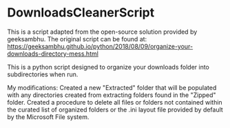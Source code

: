# DownloadsCleanerScript

This is a script adapted from the open-source solution provided by geeksambhu.
The original script can be found at: https://geeksambhu.github.io/python/2018/08/09/organize-your-downloads-directory-mess.html

This is a python script designed to organize your downloads folder into subdirectories when run. 

My modifications:
Created a new "Extracted" folder that will be populated with any directories created from extracting folders found in the "Zipped" folder.
Created a procedure to delete all files or folders not contained within the curated list of organized folders or the .ini layout file provided by default by the Microsoft File system. 
